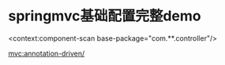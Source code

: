 springmvc基础配置完整demo
===
<?xml version="1.0" encoding="UTF-8"?>
<beans xmlns="http://www.springframework.org/schema/beans"
xmlns:xsi="http://www.w3.org/2001/XMLSchema-instance"
xmlns:context="http://www.springframework.org/schema/context"
xmlns:mvc="http://www.springframework.org/schema/mvc"
xsi:schemaLocation="http://www.springframework.org/schema/beans http://www.springframework.org/schema/beans/spring-beans.xsd http://www.springframework.org/schema/context http://www.springframework.org/schema/context/spring-context.xsd http://www.springframework.org/schema/mvc http://www.springframework.org/schema/mvc/spring-mvc.xsd">

><!-- 对于注解的handler可以单个配置，实际开发中建议组件扫描 -->
<context:component-scan base-package="com.**.controller"/>

><!-- mvc注解驱动，代替注解映射器和适配器 -->
<mvc:annotation-driven/>

<!-- 视图解析器 -解析jsp视图，默认使用jstl标签 -->
<bean class="org.springframework.web.servlet.view.InternalResourceViewResolver">
<!-- 配置jsp路径的前缀 -->
<!--<property name="prefix" value="/"/>-->
<property name="prefix" value="/WEB-INF/jsp/"/>
<!-- 配置jsp路径的后缀 -->
<property name="suffix" value=".jsp"/>
</bean>

<!--SpringMVC上传文件时，需要配置MultipartResolver处理器-->
<bean id="multipartResolver" class="org.springframework.web.multipart.commons.CommonsMultipartResolver">
<property name="defaultEncoding" value="UTF-8" />
<!-- 指定所上传文件的总大小不能超过200KB。注意maxUploadSize属性的限制不是针对单个文件，而是所有文件的容量之和 -->
<property name="maxUploadSize" value="200000"/>
<!-- 指定上传文件的临时路径 -->
<!-- <property name="uploadTempDir" value="uploadTempDirectory" /> -->
</bean>
</beans>
